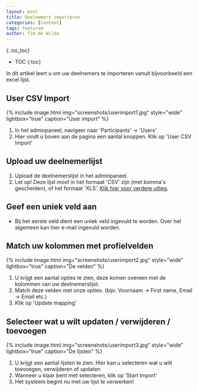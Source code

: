 ```yaml
---
layout: post
title: Deelnemers importeren
categories: [Content]
tags: featured
author: Tim de Wilde
---
```


{:.no_toc}
* TOC
{:toc}

In dit artikel leert u om uw deelnemers te importeren vanuit bijvoorbeeld een excel lijst.

## User CSV Import

{% include image.html img="screenshots/userimport1.jpg" style="wide" lightbox="true" caption="User import" %}
1. In het adminpaneel, navigeer naar 'Participants' -> 'Users'
2. Hier vindt u boven aan de pagina een aantal knoppen. Klik op 'User CSV Import'

## Upload uw deelnemerlijst

1. Upload de deelnemerslijst in het adminpaneel.
2. Let op! Deze lijst *moet* in het formaat 'CSV' zijn (met komma's gescheiden), of het formaat 'XLS'. [Klik hier voor verdere uitleg.](https://support.office.com/nl-nl/article/een-werkmap-opslaan-naar-tekst-zonder-opmaak-txt-of-csv-3e9a9d6c-70da-4255-aa28-fcacf1f081e6)

## Geef een uniek veld aan

- Bij het eerste veld dient een uniek veld ingevuld te worden. Over het algemeen kan hier e-mail ingevuld worden.

## Match uw kolommen met profielvelden

{% include image.html img="screenshots/userimport2.jpg" style="wide" lightbox="true" caption="De velden" %}
1. U krijgt een aantal opties te zien, deze komen overeen met de kolommen van uw deelnemerslijst.
2. Match deze velden met onze opties. (bijv. Voornaam -> First name, Email -> Email etc.)
3. Klik op 'Update mapping'

## Selecteer wat u wilt updaten / verwijderen / toevoegen

{% include image.html img="screenshots/userimport3.jpg" style="wide" lightbox="true" caption="De lijsten" %}
1. U krijgt een aantal lijsten te zien. Hier kan u selecteren wat u wilt toevoegen, verwijderen of updaten
2. Wanneer u klaar bent met selecteren, klik op 'Start Import'
3. Het systeem begint nu met uw lijst te verwerken!